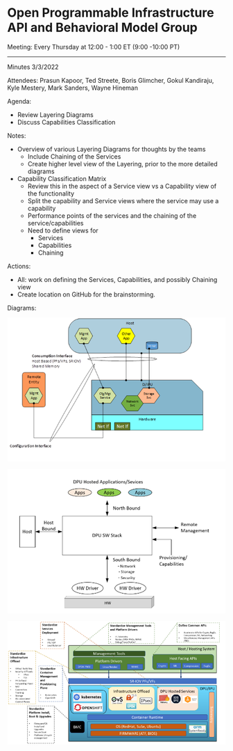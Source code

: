 # Open Programmable Infrastructure API and Behavioral Model Group

Meeting: Every Thursday at 12:00 - 1:00 ET (9:00 -10:00 PT)

---
Minutes 3/3/2022

Attendees: Prasun Kapoor, Ted Streete, Boris Glimcher, Gokul Kandiraju,
Kyle Mestery, Mark Sanders, Wayne Hineman

Agenda:

- Review Layering Diagrams
- Discuss Capabilities Classification

Notes:

- Overview of various Layering Diagrams for thoughts by the teams
  - Include Chaining of the Services
  - Create higher level view of the Layering, prior to the more detailed diagrams
- Capability Classification Matrix
  - Review this in the aspect of a Service view vs a Capability view of the functionality
  - Split the capability and Service views where the service may use a capability
  - Performance points of the services and the chaining of the service/capabilities
  - Need to define views for
    - Services
    - Capabilities
    - Chaining

Actions:

- All: work on defining the Services, Capabilities, and possibly Chaining view
- Create location on GitHub for the brainstorming.

Diagrams:

![Configuration and Consumption Interface](../images/DB-Interface-Layering-3.png)

![DPU Hosted Services](../images/Interface-view-2.png)

![Interface Details](../images/Interface-detail-view.png)
